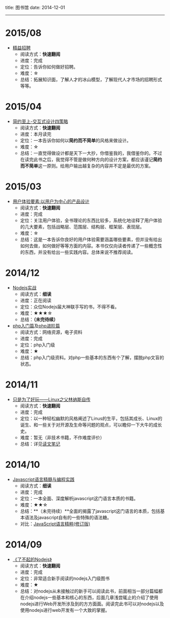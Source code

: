 title: 图书馆
date: 2014-12-01

---

# 2015/08

- [精益招聘](http://item.jd.com/11735305.html)
    - 阅读方式：**快速翻阅**
    - 进度：完成
    - 定位：告诉你如何做好招聘。
    - 难度：☆
    - 总结：拓展知识面，了解人才的冰山模型，了解现代人才市场的招聘形式等等。

# 2015/04

- [简约至上-交互式设计四策略](http://www.amazon.cn/%E7%AE%80%E7%BA%A6%E8%87%B3%E4%B8%8A-%E4%BA%A4%E4%BA%92%E5%BC%8F%E8%AE%BE%E8%AE%A1%E5%9B%9B%E7%AD%96%E7%95%A5-%E7%A7%91%E5%B0%94%E4%BC%AF%E6%81%A9/dp/B004I91HCY/ref=sr_1_1?ie=UTF8&qid=1430905926&sr=8-1&keywords=%E7%AE%80%E7%BA%A6%E8%87%B3%E4%B8%8A+%E4%BA%A4%E4%BA%92%E5%BC%8F%E8%AE%BE%E8%AE%A1%E5%9B%9B%E7%AD%96%E7%95%A5)
    - 阅读方式：**快速翻阅**
    - 进度：本月读完
    - 定位：一本告诉你如何以**简约而不简单**的风格来做设计。
    - 难度：☆
    - 总结：一直觉得做设计都是天下一大抄，你借鉴我的，我借鉴你的。不过在读完此书之后，我觉得不管是做何种方向的设计方案，都应该谨记**简约而不简单**这一原则。给用户输出越复杂的内容并不定是最优的方案。


# 2015/03

- [用户体验要素:以用户为中心的产品设计](http://www.amazon.cn/%E7%94%A8%E6%88%B7%E4%BD%93%E9%AA%8C%E8%A6%81%E7%B4%A0-%E4%BB%A5%E7%94%A8%E6%88%B7%E4%B8%BA%E4%B8%AD%E5%BF%83%E7%9A%84%E4%BA%A7%E5%93%81%E8%AE%BE%E8%AE%A1-%E5%8A%A0%E7%91%9E%E7%89%B9/dp/B0056E8VDS/ref=sr_1_1?ie=UTF8&qid=1425957581&sr=8-1&keywords=%E7%94%A8%E6%88%B7%E4%BD%93%E9%AA%8C%E8%A6%81%E7%B4%A0%EF%BC%9A%E4%BB%A5%E7%94%A8%E6%88%B7%E4%B8%BA%E4%B8%AD%E5%BF%83%E7%9A%84%E4%BA%A7%E5%93%81%E8%AE%BE%E8%AE%A1)
    - 阅读方式：**快速翻阅**
    - 进度：完成
    - 定位：关注用户体验，全书理论的东西比较多，系统化地诠释了用户体验的几大要素，包括战略层、范围层、结构层、框架层、表现层。
    - 难度：☆
    - 总结：这是一本告诉你良好的用户体验需要涵盖哪些要素，但并没有给出如何去做，如何做好等等方面的内容。本书仅仅向读者传递了一些概念性的东西，并没有给出一些实践内容。总体来说不推荐阅读。


# 2014/12

- [Nodejs实战](http://item.jd.com/11457487.html)
    - 阅读方式：**细读**
    - 进度：正在阅读
    - 定位：众位Nodejs届大神联手写的书，不得不看。
    - 难度：★★★☆
    - 总结：**（未完待续）**
- [php入门篇](http://www.imooc.com/learn/54)及[php进阶篇](http://www.imooc.com/learn/26)
    - 阅读方式：网络资源，电子资料
    - 进度：完成
    - 定位：php入门级
    - 难度：★
    - 总结：php入门级资料。对php一些基本的东西有个了解，摆脱php文盲的状态。


# 2014/11

- [只是为了好玩——Linux之父林纳斯自传](http://www.amazon.cn/dp/B00MB51SAI/ref=pd_rhf_dp_s_cp_3_W8VW?_encoding=UTF8&refRID=1RYMH7VHBKXHSCWPN4DZ)
    - 阅读方式：**快速翻阅**
    - 进度：完成
    - 定位：以一种轻松幽默的风格阐述了Linus的生平，包括其成长、Linux的诞生、和一些关于对开源及生命等问题的观点，可以瞻仰一下大牛的成长史。
    - 难度：暂无（非技术书籍，不作难度评价）
    - 总结：详见[读文笔记](http://gejiawen.github.io/2014/11/25/%E8%AF%BB%E6%96%87%E7%AC%94%E8%AE%B0/%E8%AF%BB%E6%96%87%E7%AC%94%E8%AE%B0%EF%BC%9A%E5%8F%AA%E6%98%AF%E4%B8%BA%E4%BA%86%E5%A5%BD%E7%8E%A9%E2%80%94%E2%80%94Linux%E4%B9%8B%E7%88%B6%E6%9E%97%E7%BA%B3%E6%96%AF%E8%87%AA%E4%BC%A0/)


# 2014/10

- [Javascript语言精髓与编程实践](http://www.amazon.cn/JavaScript%E8%AF%AD%E8%A8%80%E7%B2%BE%E9%AB%93%E4%B8%8E%E7%BC%96%E7%A8%8B%E5%AE%9E%E8%B7%B5-%E5%91%A8%E7%88%B1%E6%B0%91/dp/B007IVAG8K/ref=sr_1_fkmr0_1?ie=UTF8&qid=1415092153&sr=8-1-fkmr0&keywords=Javascript%E8%AF%AD%E8%A8%80%E7%B2%BE%E9%AB%93%E4%B8%8E%E7%BC%96%E7%A8%8B%E5%AE%9E%E9%99%85)
    - 阅读方式：**细读**
    - 进度：完成
    - 定位：一本全面、深度解析javascript这门语言本质的书籍。
    - 难度：★★☆
    - 总结：**（未完待续）**全面的揭露了javascript这门语言的本质，包括基本语法及javascript自有的一些特殊的语法糖。
    - 对比：[JavaScript语言精粹(修订版)](http://www.amazon.cn/JavaScript%E8%AF%AD%E8%A8%80%E7%B2%BE%E7%B2%B9-%E9%81%93%E6%A0%BC%E6%8B%89%E6%96%AF%E2%80%A2%E5%85%8B%E7%BD%97%E5%85%8B%E7%A6%8F%E5%BE%B7/dp/B0097CON2S/ref=sr_1_1?ie=UTF8&qid=1415093112&sr=8-1&keywords=Javascript%E8%AF%AD%E8%A8%80%E7%B2%BE%E9%AB%93)


# 2014/09

- [《了不起的Nodejs》](http://www.amazon.cn/%E4%BA%86%E4%B8%8D%E8%B5%B7%E7%9A%84Node-js-%E5%B0%86JavaScript%E8%BF%9B%E8%A1%8C%E5%88%B0%E5%BA%95-%E5%8A%B3%E5%A5%87/dp/B00GI7EO6U/ref=sr_1_1?ie=UTF8&qid=1415091973&sr=8-1&keywords=%E4%BA%86%E4%B8%8D%E8%B5%B7%E7%9A%84Nodejs)
    - 阅读方式：**快速翻阅**
    - 进度：完成
    - 定位：非常适合新手阅读的nodejs入门级图书
    - 难度：★
    - 总结：对nodejs从未接触过的新手可以阅读此书，前面相当一部分篇幅都在介绍nodejs一些基本和核心的东西，后面几章浅尝辄止的介绍了使用nodejs进行Web开发所涉及到的方方面面。阅读完此书可以对nodejs以及使用nodejs进行web开发有一个大致的掌握。

